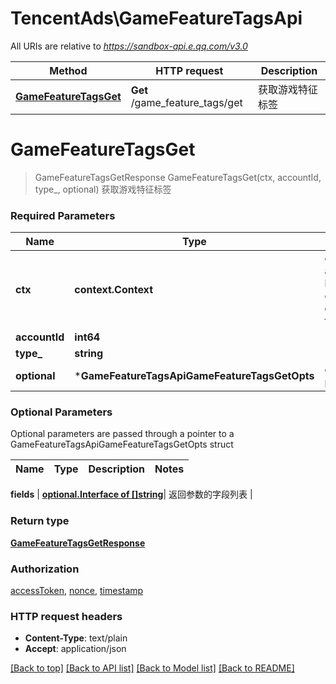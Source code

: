 # TencentAds\GameFeatureTagsApi

All URIs are relative to *https://sandbox-api.e.qq.com/v3.0*

Method | HTTP request | Description
------------- | ------------- | -------------
[**GameFeatureTagsGet**](GameFeatureTagsApi.md#GameFeatureTagsGet) | **Get** /game_feature_tags/get | 获取游戏特征标签


# **GameFeatureTagsGet**
> GameFeatureTagsGetResponse GameFeatureTagsGet(ctx, accountId, type_, optional)
获取游戏特征标签

### Required Parameters

Name | Type | Description  | Notes
------------- | ------------- | ------------- | -------------
 **ctx** | **context.Context** | context for authentication, logging, cancellation, deadlines, tracing, etc.
  **accountId** | **int64**|  | 
  **type_** | **string**|  | 
 **optional** | ***GameFeatureTagsApiGameFeatureTagsGetOpts** | optional parameters | nil if no parameters

### Optional Parameters
Optional parameters are passed through a pointer to a GameFeatureTagsApiGameFeatureTagsGetOpts struct

Name | Type | Description  | Notes
------------- | ------------- | ------------- | -------------


 **fields** | [**optional.Interface of []string**](string.md)| 返回参数的字段列表 | 

### Return type

[**GameFeatureTagsGetResponse**](GameFeatureTagsGetResponse.md)

### Authorization

[accessToken](../README.md#accessToken), [nonce](../README.md#nonce), [timestamp](../README.md#timestamp)

### HTTP request headers

 - **Content-Type**: text/plain
 - **Accept**: application/json

[[Back to top]](#) [[Back to API list]](../README.md#documentation-for-api-endpoints) [[Back to Model list]](../README.md#documentation-for-models) [[Back to README]](../README.md)

